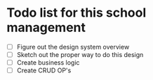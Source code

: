 # Todo list for this school management

- [ ] Figure out the design system overview
- [ ] Sketch out the proper way to do this design
- [ ] Create business logic
- [ ] Create CRUD OP's